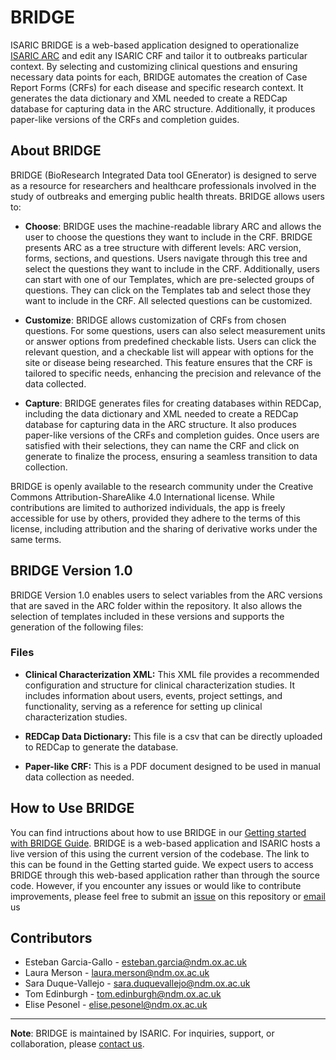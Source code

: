 # BRIDGE
ISARIC BRIDGE is a web-based application designed to operationalize [ISARIC ARC](https://github.com/ISARICResearch/ARC) and edit any ISARIC CRF and tailor it to outbreaks particular context. By selecting and customizing clinical questions and ensuring necessary data points for each, BRIDGE automates the creation of Case Report Forms (CRFs) for each disease and specific research context. It generates the data dictionary and XML needed to create a REDCap database for capturing data in the ARC structure. Additionally, it produces paper-like versions of the CRFs and completion guides.

## About BRIDGE

BRIDGE (BioResearch Integrated Data tool GEnerator) is designed to serve as a resource for researchers and healthcare professionals involved in the study of outbreaks and emerging public health threats. BRIDGE allows users to:

- **Choose**: BRIDGE uses the machine-readable library ARC and allows the user to choose the questions they want to include in the CRF. BRIDGE presents ARC as a tree structure with different levels: ARC version, forms, sections, and questions. Users navigate through this tree and select the questions they want to include in the CRF. Additionally, users can start with one of our Templates, which are pre-selected groups of questions. They can click on the Templates tab and select those they want to include in the CRF. All selected questions can be customized.

- **Customize**: BRIDGE allows customization of CRFs from chosen questions. For some questions, users can also select measurement units or answer options from predefined checkable lists. Users can click the relevant question, and a checkable list will appear with options for the site or disease being researched. This feature ensures that the CRF is tailored to specific needs, enhancing the precision and relevance of the data collected.

- **Capture**: BRIDGE generates files for creating databases within REDCap, including the data dictionary and XML needed to create a REDCap database for capturing data in the ARC structure. It also produces paper-like versions of the CRFs and completion guides. Once users are satisfied with their selections, they can name the CRF and click on generate to finalize the process, ensuring a seamless transition to data collection.

BRIDGE is openly available to the research community under the Creative Commons Attribution-ShareAlike 4.0 International license. While contributions are limited to authorized individuals, the app is freely accessible for use by others, provided they adhere to the terms of this license, including attribution and the sharing of derivative works under the same terms.

## BRIDGE Version 1.0

BRIDGE Version 1.0 enables users to select variables from the ARC versions that are saved in the ARC folder within the repository. It also allows the selection of templates included in these versions and supports the generation of the following files:

### Files

   - **Clinical Characterization XML:** This XML file provides a recommended configuration and structure for clinical characterization studies. It includes information about users, events, project settings, and functionality, serving as a reference for setting up clinical characterization studies.

   - **REDCap Data Dictionary:** This file is a csv that can be directly uploaded to REDCap to generate the database.

  - **Paper-like CRF:** This is a PDF document designed to be used in manual data collection as needed.

## How to Use BRIDGE

You can find intructions about how to use BRIDGE in our [Getting started with BRIDGE Guide](https://isaricresearch.github.io/Training/bridge_starting.html). BRIDGE is a web-based application and ISARIC hosts a live version of this using the current version of the codebase. The link to this can be found in the Getting started guide. We expect users to access BRIDGE through this web-based application rather than through the source code. However, if you encounter any issues or would like to contribute improvements, please feel free to submit an [issue](https://github.com/ISARICResearch/BRIDGE/issues) on this repository or [email](mailto:data@isaric.org) us

## Contributors

- Esteban Garcia-Gallo - [esteban.garcia@ndm.ox.ac.uk](mailto:esteban.garcia@ndm.ox.ac.uk)
- Laura Merson - [laura.merson@ndm.ox.ac.uk](mailto:laura.merson@ndm.ox.ac.uk)
- Sara Duque-Vallejo - [sara.duquevallejo@ndm.ox.ac.uk](mailto:sara.duquevallejo@ndm.ox.ac.uk)
- Tom Edinburgh - [tom.edinburgh@ndm.ox.ac.uk](mailto:tom.edinburgh@ndm.ox.ac.uk)
- Elise Pesonel - [elise.pesonel@ndm.ox.ac.uk](mailto:elise.pesonel@ndm.ox.ac.uk)


---

**Note**: BRIDGE is maintained by ISARIC. For inquiries, support, or collaboration, please [contact us](mailto:data@isaric.org).
